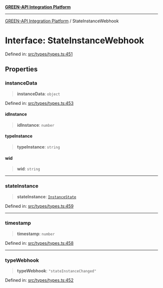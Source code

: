 [**GREEN-API Integration Platform**](../README.md)

***

[GREEN-API Integration Platform](../globals.md) / StateInstanceWebhook

# Interface: StateInstanceWebhook

Defined in: [src/types/types.ts:451](https://github.com/green-api/greenapi-integration/blob/1e2009040b9fbee0c78f6935b3e8b1d1b6550313/src/types/types.ts#L451)

## Properties

### instanceData

> **instanceData**: `object`

Defined in: [src/types/types.ts:453](https://github.com/green-api/greenapi-integration/blob/1e2009040b9fbee0c78f6935b3e8b1d1b6550313/src/types/types.ts#L453)

#### idInstance

> **idInstance**: `number`

#### typeInstance

> **typeInstance**: `string`

#### wid

> **wid**: `string`

***

### stateInstance

> **stateInstance**: [`InstanceState`](../type-aliases/InstanceState.md)

Defined in: [src/types/types.ts:459](https://github.com/green-api/greenapi-integration/blob/1e2009040b9fbee0c78f6935b3e8b1d1b6550313/src/types/types.ts#L459)

***

### timestamp

> **timestamp**: `number`

Defined in: [src/types/types.ts:458](https://github.com/green-api/greenapi-integration/blob/1e2009040b9fbee0c78f6935b3e8b1d1b6550313/src/types/types.ts#L458)

***

### typeWebhook

> **typeWebhook**: `"stateInstanceChanged"`

Defined in: [src/types/types.ts:452](https://github.com/green-api/greenapi-integration/blob/1e2009040b9fbee0c78f6935b3e8b1d1b6550313/src/types/types.ts#L452)
